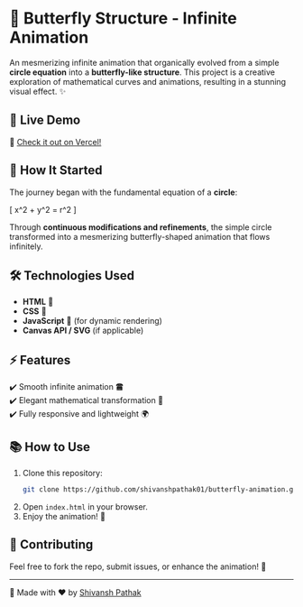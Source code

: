 # 🦋 Butterfly Structure - Infinite Animation

An mesmerizing infinite animation that organically evolved from a simple **circle equation** into a **butterfly-like structure**. This project is a creative exploration of mathematical curves and animations, resulting in a stunning visual effect. ✨

## 🚀 Live Demo
🔗 [Check it out on Vercel!](https://infinite-butterfly-structure.vercel.app/)

## 🔬 How It Started
The journey began with the fundamental equation of a **circle**:

\[ x^2 + y^2 = r^2 \]

Through **continuous modifications and refinements**, the simple circle transformed into a mesmerizing butterfly-shaped animation that flows infinitely.

## 🛠 Technologies Used
- **HTML** 🏧
- **CSS** 🎨
- **JavaScript** 🚀 (for dynamic rendering)
- **Canvas API / SVG** (if applicable)

## ⚡ Features
✔️ Smooth infinite animation 🖀  
✔️ Elegant mathematical transformation 💐  
✔️ Fully responsive and lightweight 🌍

## 📚 How to Use
1. Clone this repository:
   ```sh
   git clone https://github.com/shivanshpathak01/butterfly-animation.git
   ```
2. Open `index.html` in your browser.
3. Enjoy the animation! 🎉

## 🌟 Contributing
Feel free to fork the repo, submit issues, or enhance the animation! 🚀

---
🌟 Made with ❤️ by [Shivansh Pathak](https://github.com/shivanshpathak01)

